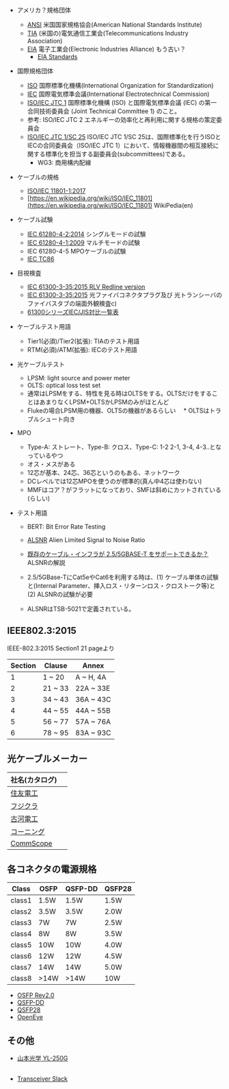 * アメリカ？規格団体

  * [ANSI](https://www.ansi.org) 米国国家規格協会(American National Standards Institute)
  * [TIA](https://www.tiaonline.org) (米国の)電気通信工業会(Telecommunications Industry Association)
  * [EIA]() 電子工業会(Electronic Industries Alliance) もう古い？
    * [EIA Standards](https://en.wikipedia.org/wiki/EIA_standards)

* 国際規格団体
  * [ISO](https://www.iso.org/home.html) 国際標準化機構(International Organization for Standardization)
  * [IEC](https://www.iec.ch) 国際電気標準会議(International Electrotechnical Commission)
  * [ISO/IEC JTC 1](https://ja.wikipedia.org/wiki/ISO/IEC_JTC_1) 国際標準化機構 (ISO) と国際電気標準会議 (IEC) の第一合同技術委員会 (Joint Technical Committee 1) のこと。
  * 参考: ISO/IEC JTC 2 エネルギーの効率化と再利用に関する規格の策定委員会
  * [ISO/IEC JTC 1/SC 25](https://ja.wikipedia.org/wiki/ISO/IEC_JTC_1/SC_25) ISO/IEC JTC 1/SC 25は、国際標準化を行うISOとIECの合同委員会（ISO/IEC JTC 1）において、情報機器間の相互接続に関する標準化を担当する副委員会(subcommittees)である。
    * WG3: 商用構内配線


* ケーブルの規格

  * [ISO/IEC 11801-1:2017](https://www.iso.org/standard/66182.html) 
  * [https://en.wikipedia.org/wiki/ISO/IEC_11801](https://en.wikipedia.org/wiki/ISO/IEC_11801) WikiPedia(en)
* ケーブル試験

  * [IEC 61280-4-2:2014](https://webstore.iec.ch/publication/5096) シングルモードの試験
  * [IEC 61280-4-1:2009](https://webstore.iec.ch/publication/5095) マルチモードの試験
  * IEC 61280-4-5 MPOケーブルの試験
  * [IEC TC86](https://www.iec.ch/public/miscfiles/sbp/86.pdf)

* 目視検査
  * [IEC 61300-3-35:2015 RLV Redline version](https://webstore.iec.ch/publication/22763)
  * [IEC 61300-3-35:2015](https://webstore.iec.ch/publication/22763) 光ファイバコネクタプラグ及び 光トランシーバのファイバスタブの端面外観検査c)
  * [61300シリーズIEC/JIS対比一覧表](http://www.oitda.or.jp/main/st/61300/61300_170406.pdf)


* ケーブルテスト用語
  * Tier1(必須)/Tier2(拡張): TIAのテスト用語
  * RTM(必須)/ATM(拡張): IECのテスト用語

* 光ケーブルテスト

  * LPSM: light source and power meter
  * OLTS: optical loss test set
  * 通常はLPSMをする、特性を見る時はOLTSをする。OLTSだけをすることはあまりなくLPSM+OLTSかLPSMのみがほとんど
  * Flukeの場合LPSM用の機器、OLTSの機器があるらしい
　* OLTSはトラブルシュート向き

* MPO
  * Type-A: ストレート、Type-B: クロス、Type-C: 1-2 2-1, 3-4, 4-3..となっているやつ
  * オス・メスがある
  * 12芯が基本、24芯、36芯というのもある、ネットワーク
  * DCレベルでは12芯MPOを使うのが標準的(真ん中4芯は使わない)
  * MMFはコア？がフラットになっており、SMFは斜めにカットされている(らしい)

* テスト用語

  * BERT: Bit Error Rate Testing
  * [ALSNR](https://www.tsuko.co.jp/lan_yogo10.html) Alien Limited Signal to Noise Ratio
  * [既存のケーブル・インフラが 2.5/5GBASE-T をサポートできるか？](https://jp.flukenetworks.com/blog/cabling-chronicles/will-my-existing-cable-plant-support-255gbase-t) ALSNRの解説

  * 2.5/5GBase-TにCat5eやCat6を利用する時は、(1) ケーブル単体の試験と(Internal Parameter、挿入ロス・リターンロス・クロストーク等)と(2) ALSNRの試験が必要
  * ALSNRはTSB-5021で定義されている。


## IEEE802.3:2015

IEEE-802.3:2015 Section1 21 pageより

| Section | Clause  | Annex     |
|---------|---------|-----------|
| 1       |  1 ~ 20 | A ~ H, 4A |
| 2       | 21 ~ 33 | 22A ~ 33E |
| 3       | 34 ~ 43 | 36A ~ 43C |
| 4       | 44 ~ 55 | 44A ~ 55B |
| 5       | 56 ~ 77 | 57A ~ 76A |
| 6       | 78 ~ 95 | 83A ~ 93C |


## 光ケーブルメーカー

| 社名(カタログ) |      |
|----------------|------|
| [住友電工](http://www.optigate.jp/pdf/) | |
| [フジクラ](http://www.fujikura.co.jp/products/optical/opticalfibers/03/2056693_14084.html)  | |
| [古河電工](https://www.furukawa.co.jp/product/catalogue/optical.html) | | 
| [コーニング](https://www.corning.com/jp/jp/products/communication-networks/products/fiber.html) | |
| [CommScope](https://ja.commscope.com) | |


## 各コネクタの電源規格

| Class  | OSFP | QSFP-DD | QSFP28 |
|--------|------|---------|--------|
| class1 | 1.5W | 1.5W    | 1.5W   |
| class2 | 3.5W | 3.5W    | 2.0W   |
| class3 | 7W   | 7W      | 2.5W   |
| class4 | 8W   | 8W      | 3.5W   |
| class5 | 10W  | 10W     | 4.0W   |
| class6 | 12W  | 12W     | 4.5W   |
| class7 | 14W  | 14W     | 5.0W   |
| class8 | >14W | >14W    | 10W    |

* [OSFP Rev2.0](https://osfpmsa.org/assets/pdf/OSFP_Module_Specification_Rev2_0.pdf)
* [QSFP-DD](http://www.qsfp-dd.com/wp-content/uploads/2018/09/QSFP-DD-Hardware-rev4p0-9-12-18-clean)
* [QSFP28](https://members.snia.org/document/dl/25969)
* [OpenEye](https://www.openeye-msa.org)

## その他

* [山本光学 YL-250G](https://www.yamamoto-kogaku.co.jp/safety/product/category03.php)

##

* [Transceiver Slack](https://transceiver.slack.com/join/shared_invite/enQtNTU0MjE2MzMxNjY3LWZlYjA1ZGVlZjNhMjU0NGVhZmUyYmIwNjk0MWExNjI0NjU2YjJkMDRmMGFhM2MyYTMyNDY3NTJkMWJkYTI5OGU)

